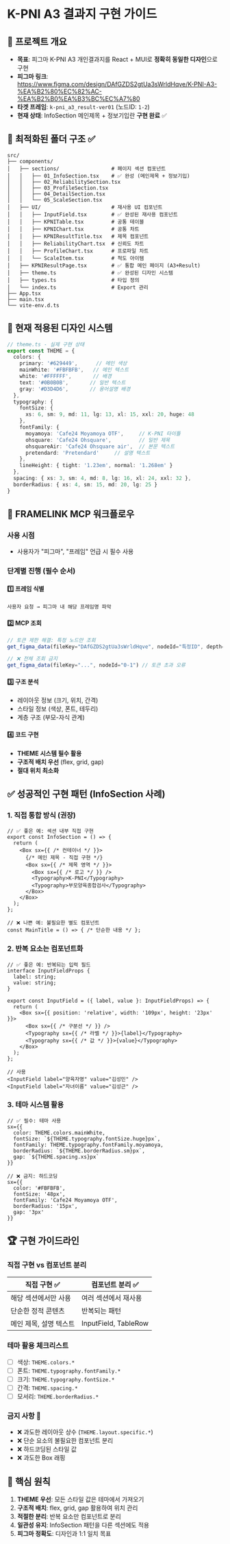 # K-PNI A3 결과지 구현 가이드

## 🎯 **프로젝트 개요**
- **목표**: 피그마 K-PNI A3 개인결과지를 React + MUI로 **정확히 동일한 디자인**으로 구현
- **피그마 링크**: https://www.figma.com/design/DAfGZDS2gtUa3sWrldHqve/K-PNI-A3-%EA%B2%80%EC%82%AC-%EA%B2%B0%EA%B3%BC%EC%A7%80
- **타겟 프레임**: `k-pni_a3_result-ver01` (노드ID: `1-2`)
- **현재 상태**: InfoSection 메인제목 + 정보기입란 **구현 완료** ✅

## 📁 **최적화된 폴더 구조** ✅
```
src/
├── components/
│   ├── sections/                 # 페이지 섹션 컴포넌트
│   │   ├── 01_InfoSection.tsx    # ✅ 완성 (메인제목 + 정보기입)
│   │   ├── 02_ReliabilitySection.tsx
│   │   ├── 03_ProfileSection.tsx
│   │   ├── 04_DetailSection.tsx
│   │   └── 05_ScaleSection.tsx
│   ├── UI/                       # 재사용 UI 컴포넌트
│   │   ├── InputField.tsx        # ✅ 완성된 재사용 컴포넌트
│   │   ├── KPNITable.tsx         # 공통 테이블
│   │   ├── KPNIChart.tsx         # 공통 차트
│   │   ├── KPNIResultTitle.tsx   # 제목 컴포넌트
│   │   ├── ReliabilityChart.tsx  # 신뢰도 차트
│   │   ├── ProfileChart.tsx      # 프로파일 차트
│   │   └── ScaleItem.tsx         # 척도 아이템
│   ├── KPNIResultPage.tsx        # ✅ 통합 메인 페이지 (A3+Result)
│   ├── theme.ts                  # ✅ 완성된 디자인 시스템
│   ├── types.ts                  # 타입 정의
│   └── index.ts                  # Export 관리
├── App.tsx
├── main.tsx
└── vite-env.d.ts
```

## 🎨 **현재 적용된 디자인 시스템**
```typescript
// theme.ts - 실제 구현 상태
export const THEME = {
  colors: {
    primary: '#629449',      // 메인 색상
    mainWhite: '#FBFBFB',   // 메인 텍스트
    white: '#FFFFFF',       // 배경
    text: '#0B0B0B',       // 일반 텍스트
    gray: '#D3D4D6',       // 용어설명 배경
  },
  typography: {
    fontSize: { 
      xs: 6, sm: 9, md: 11, lg: 13, xl: 15, xxl: 20, huge: 48 
    },
    fontFamily: {
      moyamoya: 'Cafe24 Moyamoya OTF',     // K-PNI 타이틀
      ohsquare: 'Cafe24 Ohsquare',         // 일반 제목
      ohsquareAir: 'Cafe24 Ohsquare air',  // 본문 텍스트
      pretendard: 'Pretendard'     // 설명 텍스트
    },
    lineHeight: { tight: '1.23em', normal: '1.268em' }
  },
  spacing: { xs: 3, sm: 4, md: 8, lg: 16, xl: 24, xxl: 32 },
  borderRadius: { xs: 4, sm: 15, md: 20, lg: 25 }
}
```

## 🔄 **FRAMELINK MCP 워크플로우**

### **사용 시점**
- 사용자가 "피그마", "프레임" 언급 시 필수 사용

### **단계별 진행 (필수 순서)**

#### 1️⃣ **프레임 식별**
```
사용자 요청 → 피그마 내 해당 프레임명 파악
```

#### 2️⃣ **MCP 조회**
```typescript
// 토큰 제한 해결: 특정 노드만 조회
get_figma_data(fileKey="DAfGZDS2gtUa3sWrldHqve", nodeId="특정ID", depth=2)

// ❌ 전체 조회 금지
get_figma_data(fileKey="...", nodeId="0-1") // 토큰 초과 오류
```

#### 3️⃣ **구조 분석**
- 레이아웃 정보 (크기, 위치, 간격)
- 스타일 정보 (색상, 폰트, 테두리)
- 계층 구조 (부모-자식 관계)

#### 4️⃣ **코드 구현**
- **THEME 시스템 필수 활용**
- **구조적 배치 우선** (flex, grid, gap)
- **절대 위치 최소화**

## ✅ **성공적인 구현 패턴 (InfoSection 사례)**

### **1. 직접 통합 방식 (권장)**
```tsx
// ✅ 좋은 예: 섹션 내부 직접 구현
export const InfoSection = () => {
  return (
    <Box sx={{ /* 컨테이너 */ }}>
      {/* 메인 제목 - 직접 구현 */}
      <Box sx={{ /* 제목 영역 */ }}>
        <Box sx={{ /* 로고 */ }} />
        <Typography>K-PNI</Typography>
        <Typography>부모양육종합검사</Typography>
      </Box>
    </Box>
  );
};

// ❌ 나쁜 예: 불필요한 별도 컴포넌트
const MainTitle = () => { /* 단순한 내용 */ };
```

### **2. 반복 요소는 컴포넌트화**
```tsx
// ✅ 좋은 예: 반복되는 입력 필드
interface InputFieldProps {
  label: string;
  value: string;
}

export const InputField = ({ label, value }: InputFieldProps) => {
  return (
    <Box sx={{ position: 'relative', width: '109px', height: '23px' }}>
      <Box sx={{ /* 구분선 */ }} />
      <Typography sx={{ /* 라벨 */ }}>{label}</Typography>
      <Typography sx={{ /* 값 */ }}>{value}</Typography>
    </Box>
  );
};

// 사용
<InputField label="양육자명" value="김성민" />
<InputField label="자녀이름" value="김성근" />
```

### **3. 테마 시스템 활용**
```tsx
// ✅ 필수: 테마 사용
sx={{
  color: THEME.colors.mainWhite,
  fontSize: `${THEME.typography.fontSize.huge}px`,
  fontFamily: THEME.typography.fontFamily.moyamoya,
  borderRadius: `${THEME.borderRadius.sm}px`,
  gap: `${THEME.spacing.xs}px`
}}

// ❌ 금지: 하드코딩
sx={{
  color: '#FBFBFB',
  fontSize: '48px',
  fontFamily: 'Cafe24 Moyamoya OTF',
  borderRadius: '15px',
  gap: '3px'
}}
```

## 🏆 **구현 가이드라인**

### **직접 구현 vs 컴포넌트 분리**

| 직접 구현 ✅ | 컴포넌트 분리 ✅ |
|-------------|----------------|
| 해당 섹션에서만 사용 | 여러 섹션에서 재사용 |
| 단순한 정적 콘텐츠 | 반복되는 패턴 |
| 메인 제목, 설명 텍스트 | InputField, TableRow |

### **테마 활용 체크리스트**
- [ ] 색상: `THEME.colors.*`
- [ ] 폰트: `THEME.typography.fontFamily.*`
- [ ] 크기: `THEME.typography.fontSize.*`
- [ ] 간격: `THEME.spacing.*`
- [ ] 모서리: `THEME.borderRadius.*`

### **금지 사항 🚫**
- ❌ 과도한 레이아웃 상수 (`THEME.layout.specific.*`)
- ❌ 단순 요소의 불필요한 컴포넌트 분리
- ❌ 하드코딩된 스타일 값
- ❌ 과도한 Box 래핑

## 🔧 **핵심 원칙**
1. **THEME 우선**: 모든 스타일 값은 테마에서 가져오기
2. **구조적 배치**: flex, grid, gap 활용하여 위치 관리
3. **적절한 분리**: 반복 요소만 컴포넌트로 분리
4. **일관성 유지**: InfoSection 패턴을 다른 섹션에도 적용
5. **피그마 정확도**: 디자인과 1:1 일치 목표


